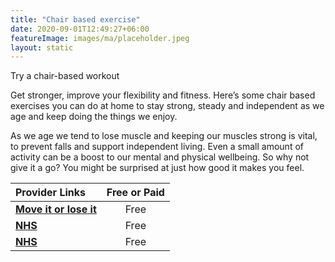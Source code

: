 ```yaml
---
title: "Chair based exercise"
date: 2020-09-01T12:49:27+06:00
featureImage: images/ma/placeholder.jpeg
layout: static
---
```


Try a chair-based workout

Get stronger, improve your flexibility and fitness. Here’s some chair based exercises you can do at home to stay strong, steady and independent as we age and keep doing the things we enjoy.

As we age we tend to lose muscle and keeping our muscles strong is vital, to prevent falls and support independent living. Even a small amount of activity can be a boost to our mental and physical wellbeing. So why not give it a go? You might be surprised at just how good it makes you feel.

| Provider Links      | Free or Paid  |  
| :-----------          | :--------------:      |  
| [**Move it or lose it**](https://www.moveitorloseit.co.uk/chair-based-exercises/) | Free | 
| [**NHS**](https://www.nhs.uk/live-well/exercise/strength-and-flexibility-exercises/sitting-exercises/) | Free | 
| [**NHS**](https://www.nhs.uk/conditions/nhs-fitness-studio/chair-based-pilates-exercise-video/) | Free | 
  

<br/><br/>






